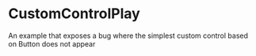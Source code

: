 # CustomControlPlay

An example that exposes a bug where the simplest custom control based on Button does not appear
